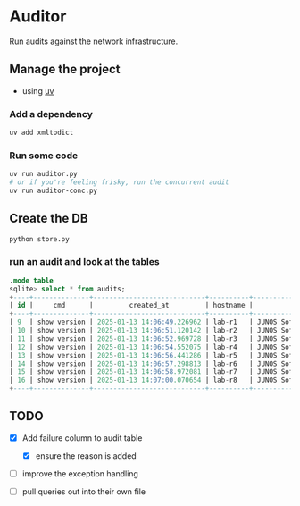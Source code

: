 # Auditor
Run audits against the network infrastructure. 

## Manage the project
- using [uv](https://github.com/astral-sh/uv)

### Add a dependency
```bash
uv add xmltodict
```

### Run some code 
```bash
uv run auditor.py
# or if you're feeling frisky, run the concurrent audit
uv run auditor-conc.py
```

## Create the DB
```bash
python store.py
```

### run an audit and look at the tables
```sql
.mode table
sqlite> select * from audits; 
+----+--------------+----------------------------+----------+----------------------------------------+
| id |     cmd      |         created_at         | hostname |                 output                 |
+----+--------------+----------------------------+----------+----------------------------------------+
| 9  | show version | 2025-01-13 14:06:49.226962 | lab-r1   | JUNOS Software Release [12.1X46-D20.5] |
| 10 | show version | 2025-01-13 14:06:51.120142 | lab-r2   | JUNOS Software Release [12.1X46-D20.5] |
| 11 | show version | 2025-01-13 14:06:52.969728 | lab-r3   | JUNOS Software Release [12.1X46-D20.5] |
| 12 | show version | 2025-01-13 14:06:54.552075 | lab-r4   | JUNOS Software Release [12.1X46-D20.5] |
| 13 | show version | 2025-01-13 14:06:56.441286 | lab-r5   | JUNOS Software Release [12.1X46-D20.5] |
| 14 | show version | 2025-01-13 14:06:57.298813 | lab-r6   | JUNOS Software Release [12.1X46-D20.5] |
| 15 | show version | 2025-01-13 14:06:58.972081 | lab-r7   | JUNOS Software Release [12.1X46-D20.5] |
| 16 | show version | 2025-01-13 14:07:00.070654 | lab-r8   | JUNOS Software Release [12.1X46-D20.5] |
+----+--------------+----------------------------+----------+----------------------------------------+
```

## TODO
- [x] Add failure column to audit table 
    - [x] ensure the reason is added
- [ ] improve the exception handling 
- [ ] pull queries out into their own file

